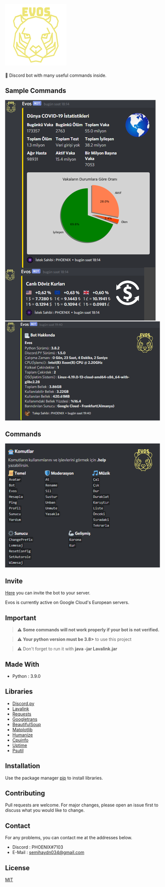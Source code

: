 <!--
*** Semih Aydın 2020
-->

## ![Evos](./images/evos.png)

🤖 Discord bot with many useful commands inside.

## Sample Commands

![Example](./images/example_commands.png)
![Example2](./images/sample2.png)

## Commands

![Commands](./images/commands.png)

## Invite

[Here](https://discord.com/api/oauth2/authorize?client_id=675459603420545056&permissions=8&scope=bot) you can invite the bot to your server.

Evos is currently active on Google Cloud's European servers.

## Important
> :warning: **Some commands will not work properly if your bot is not verified.**

> :warning: **Your python version must be 3.8>** to use this project

> :warning: Don't forget to run it with **java -jar Lavalink.jar**

## Made With
* Python : 3.9.0

## Libraries
* [Discord.py](https://github.com/Rapptz/discord.py)
* [Lavalink](https://github.com/Frederikam/Lavalink)
* [Requests](https://github.com/psf/requests)
* [Googletrans](https://github.com/ssut/py-googletrans)
* [BeautifulSoup](https://www.crummy.com/software/BeautifulSoup/bs4/doc/)
* [Matplotlib](https://github.com/matplotlib/matplotlib)
* [Humanize](https://github.com/jmoiron/humanize)
* [Cpuinfo](https://github.com/workhorsy/py-cpuinfo)
* [Uptime](https://github.com/Cairnarvon/uptime)
* [Psutil](https://github.com/giampaolo/psutil)

## Installation
Use the package manager [pip](https://pip.pypa.io/en/stable/) to install libraries.

## Contributing
Pull requests are welcome. For major changes, please open an issue first to discuss what you would like to change.

## Contact
For any problems, you can contact me at the addresses below.
* Discord : PHOENIX#7103
* E-Mail : semihaydn034@gmail.com

## License
[MIT](https://choosealicense.com/licenses/mit/)

